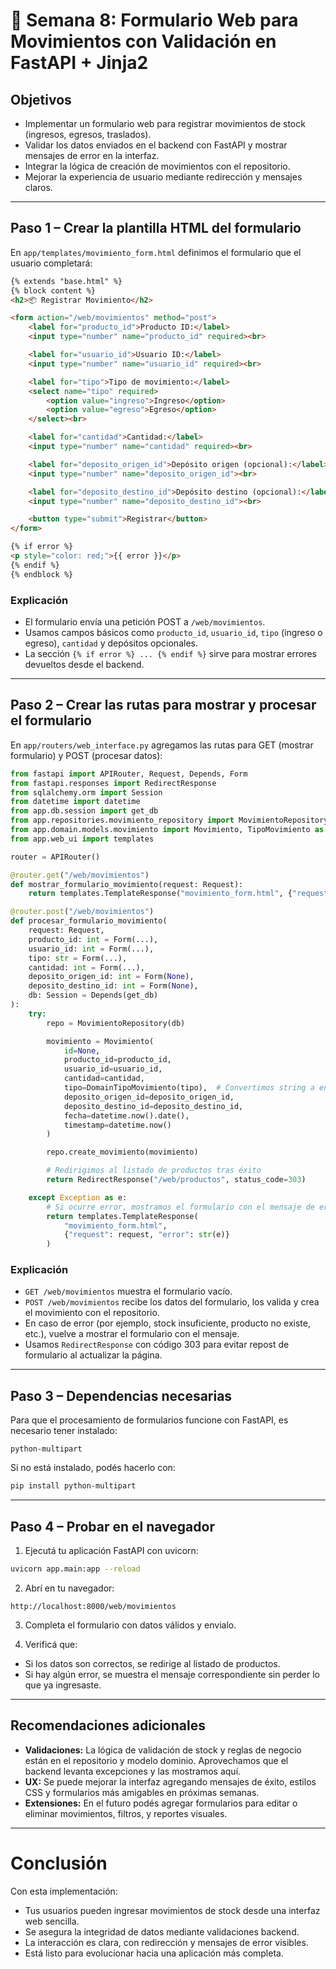 # 📅 Semana 8: Formulario Web para Movimientos con Validación en FastAPI + Jinja2



## Objetivos

* Implementar un formulario web para registrar movimientos de stock (ingresos, egresos, traslados).
* Validar los datos enviados en el backend con FastAPI y mostrar mensajes de error en la interfaz.
* Integrar la lógica de creación de movimientos con el repositorio.
* Mejorar la experiencia de usuario mediante redirección y mensajes claros.

---

## Paso 1 – Crear la plantilla HTML del formulario

En `app/templates/movimiento_form.html` definimos el formulario que el usuario completará:

```html
{% extends "base.html" %}
{% block content %}
<h2>📦 Registrar Movimiento</h2>

<form action="/web/movimientos" method="post">
    <label for="producto_id">Producto ID:</label>
    <input type="number" name="producto_id" required><br>

    <label for="usuario_id">Usuario ID:</label>
    <input type="number" name="usuario_id" required><br>

    <label for="tipo">Tipo de movimiento:</label>
    <select name="tipo" required>
        <option value="ingreso">Ingreso</option>
        <option value="egreso">Egreso</option>
    </select><br>

    <label for="cantidad">Cantidad:</label>
    <input type="number" name="cantidad" required><br>

    <label for="deposito_origen_id">Depósito origen (opcional):</label>
    <input type="number" name="deposito_origen_id"><br>

    <label for="deposito_destino_id">Depósito destino (opcional):</label>
    <input type="number" name="deposito_destino_id"><br>

    <button type="submit">Registrar</button>
</form>

{% if error %}
<p style="color: red;">{{ error }}</p>
{% endif %}
{% endblock %}
```

### Explicación

* El formulario envía una petición POST a `/web/movimientos`.
* Usamos campos básicos como `producto_id`, `usuario_id`, `tipo` (ingreso o egreso), `cantidad` y depósitos opcionales.
* La sección `{% if error %} ... {% endif %}` sirve para mostrar errores devueltos desde el backend.

---

## Paso 2 – Crear las rutas para mostrar y procesar el formulario

En `app/routers/web_interface.py` agregamos las rutas para GET (mostrar formulario) y POST (procesar datos):

```python
from fastapi import APIRouter, Request, Depends, Form
from fastapi.responses import RedirectResponse
from sqlalchemy.orm import Session
from datetime import datetime
from app.db.session import get_db
from app.repositories.movimiento_repository import MovimientoRepository
from app.domain.models.movimiento import Movimiento, TipoMovimiento as DomainTipoMovimiento
from app.web_ui import templates

router = APIRouter()

@router.get("/web/movimientos")
def mostrar_formulario_movimiento(request: Request):
    return templates.TemplateResponse("movimiento_form.html", {"request": request})

@router.post("/web/movimientos")
def procesar_formulario_movimiento(
    request: Request,
    producto_id: int = Form(...),
    usuario_id: int = Form(...),
    tipo: str = Form(...),
    cantidad: int = Form(...),
    deposito_origen_id: int = Form(None),
    deposito_destino_id: int = Form(None),
    db: Session = Depends(get_db)
):
    try:
        repo = MovimientoRepository(db)

        movimiento = Movimiento(
            id=None,
            producto_id=producto_id,
            usuario_id=usuario_id,
            cantidad=cantidad,
            tipo=DomainTipoMovimiento(tipo),  # Convertimos string a enum
            deposito_origen_id=deposito_origen_id,
            deposito_destino_id=deposito_destino_id,
            fecha=datetime.now().date(),
            timestamp=datetime.now()
        )

        repo.create_movimiento(movimiento)

        # Redirigimos al listado de productos tras éxito
        return RedirectResponse("/web/productos", status_code=303)

    except Exception as e:
        # Si ocurre error, mostramos el formulario con el mensaje de error
        return templates.TemplateResponse(
            "movimiento_form.html",
            {"request": request, "error": str(e)}
        )
```

### Explicación

* `GET /web/movimientos` muestra el formulario vacío.
* `POST /web/movimientos` recibe los datos del formulario, los valida y crea el movimiento con el repositorio.
* En caso de error (por ejemplo, stock insuficiente, producto no existe, etc.), vuelve a mostrar el formulario con el mensaje.
* Usamos `RedirectResponse` con código 303 para evitar repost de formulario al actualizar la página.

---

## Paso 3 – Dependencias necesarias

Para que el procesamiento de formularios funcione con FastAPI, es necesario tener instalado:

```
python-multipart
```

Si no está instalado, podés hacerlo con:

```bash
pip install python-multipart
```

---

## Paso 4 – Probar en el navegador

1. Ejecutá tu aplicación FastAPI con uvicorn:

```bash
uvicorn app.main:app --reload
```

2. Abrí en tu navegador:

```
http://localhost:8000/web/movimientos
```

3. Completa el formulario con datos válidos y envialo.

4. Verificá que:

* Si los datos son correctos, se redirige al listado de productos.
* Si hay algún error, se muestra el mensaje correspondiente sin perder lo que ya ingresaste.

---

## Recomendaciones adicionales

* **Validaciones:** La lógica de validación de stock y reglas de negocio están en el repositorio y modelo dominio. Aprovechamos que el backend levanta excepciones y las mostramos aquí.
* **UX:** Se puede mejorar la interfaz agregando mensajes de éxito, estilos CSS y formularios más amigables en próximas semanas.
* **Extensiones:** En el futuro podés agregar formularios para editar o eliminar movimientos, filtros, y reportes visuales.

---

# Conclusión

Con esta implementación:

* Tus usuarios pueden ingresar movimientos de stock desde una interfaz web sencilla.
* Se asegura la integridad de datos mediante validaciones backend.
* La interacción es clara, con redirección y mensajes de error visibles.
* Está listo para evolucionar hacia una aplicación más completa.